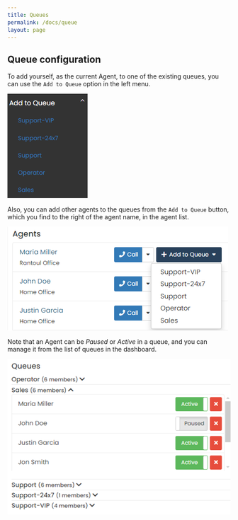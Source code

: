 ```yaml
---
title: Queues
permalink: /docs/queue
layout: page
---
```


## Queue configuration


To add yourself, as the current Agent, to one of the existing queues, you can use the `Add to Queue` option in the left menu.


![Screenshot: Interface Config](./../images/add_to_queue.png)


Also, you can add other agents to the queues from the `Add to Queue` button, which you find to the right of the agent name, in the agent list.


![Screenshot: Interface Config](./../images/add_agent_to_queue.png)


Note that an Agent can be _Paused_ or _Active_ in a queue, and you can manage it from the list of queues in the dashboard.


![Screenshot: Interface Config](./../images/queue.png)
